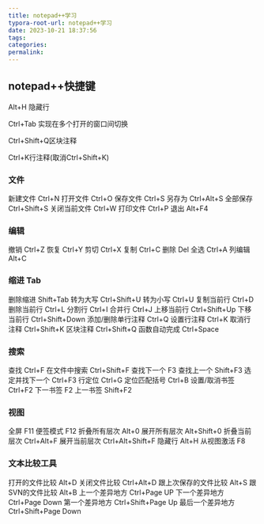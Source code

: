 ```yaml
---
title: notepad++学习
typora-root-url: notepad++学习
date: 2023-10-21 18:37:56
tags:
categories:
permalink:
---
```




## notepad++快捷键

Alt+H 隐藏行

Ctrl+Tab 实现在多个打开的窗口间切换

Ctrl+Shift+Q区块注释

Ctrl+K行注释(取消Ctrl+Shift+K)

### 文件

新建文件 Ctrl+N 
打开文件 Ctrl+O 
保存文件 Ctrl+S 
另存为 Ctrl+Alt+S 
全部保存 Ctrl+Shift+S 
关闭当前文件 Ctrl+W 
打印文件 Ctrl+P 
退出 Alt+F4

### 编辑 

撤销 Ctrl+Z 
恢复 Ctrl+Y 
剪切 Ctrl+X 
复制 Ctrl+C 
删除 Del 
全选 Ctrl+A 
列编辑 Alt+C

### 缩进 Tab 

删除缩进 Shift+Tab 
转为大写 Ctrl+Shift+U 
转为小写 Ctrl+U
复制当前行 Ctrl+D 
删除当前行 Ctrl+L 
分割行 Ctrl+I 
合并行 Ctrl+J 
上移当前行 Ctrl+Shift+Up 
下移当前行 Ctrl+Shift+Down
添加/删除单行注释 Ctrl+Q 
设置行注释 Ctrl+K 
取消行注释 Ctrl+Shift+K 
区块注释 Ctrl+Shift+Q
函数自动完成 Ctrl+Space

### 搜索 

查找 Ctrl+F 
在文件中搜索 Ctrl+Shift+F 
查找下一个 F3 
查找上一个 Shift+F3 
选定并找下一个 Ctrl+F3 
行定位 Ctrl+G 
定位匹配括号 Ctrl+B 
设置/取消书签 Ctrl+F2 
下一书签 F2 
上一书签 Shift+F2

### 视图

全屏 F11 
便签模式 F12 
折叠所有层次 Alt+0 
展开所有层次 Alt+Shift+0 
折叠当前层次 Ctrl+Alt+F 
展开当前层次 Ctrl+Alt+Shift+F 
隐藏行 Alt+H 从视图激活 F8

### 文本比较工具 

打开的文件比较 Alt+D 
关闭文件比较 Ctrl+Alt+D 
跟上次保存的文件比较 Alt+S 
跟SVN的文件比较 Alt+B 
上一个差异地方 Ctrl+Page UP 
下一个差异地方 Ctrl+Page Down 
第一个差异地方 Ctrl+Shift+Page Up 
最后一个差异地方 Ctrl+Shift+Page Down